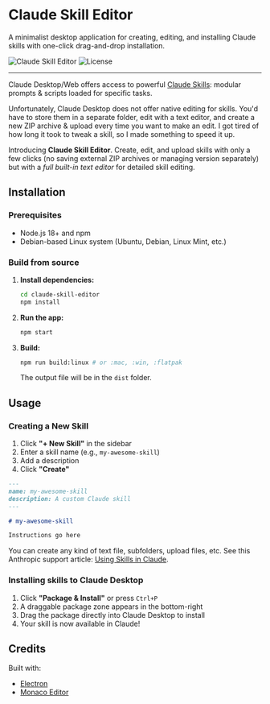 # Claude Skill Editor

A minimalist desktop application for creating, editing, and installing Claude skills with one-click drag-and-drop installation.

![Claude Skill Editor](https://img.shields.io/badge/Electron-v38-blue) ![License](https://img.shields.io/badge/license-MIT-green)

---


Claude Desktop/Web offers access to powerful [Claude Skills](https://www.anthropic.com/news/skills): modular prompts & scripts loaded for specific tasks.


Unfortunately, Claude Desktop does not offer native editing for skills. You'd have to store them in a separate folder, edit with a text editor, and create a new ZIP archive & upload every time you want to make an edit. I got tired of how long it took to tweak a skill, so I made something to speed it up.

Introducing **Claude Skill Editor**. Create, edit, and upload skills with only a few clicks (no saving external ZIP archives or managing version separately) but with a *full built-in text editor* for detailed skill editing.


## Installation

### Prerequisites
- Node.js 18+ and npm
- Debian-based Linux system (Ubuntu, Debian, Linux Mint, etc.)

### Build from source

1. **Install dependencies:**
   ```bash
   cd claude-skill-editor
   npm install
   ```
2. **Run the app:**
   ```bash
   npm start
   ```
3. **Build:**
   ```bash
   npm run build:linux # or :mac, :win, :flatpak
   ```
   The output file will be in the `dist` folder.

## Usage

### Creating a New Skill

1. Click **"+ New Skill"** in the sidebar
2. Enter a skill name (e.g., `my-awesome-skill`)
3. Add a description
4. Click **"Create"**

```markdown
---
name: my-awesome-skill
description: A custom Claude skill
---

# my-awesome-skill

Instructions go here
```

You can create any kind of text file, subfolders, upload files, etc. See this Anthropic support article: [Using Skills in Claude](https://support.claude.com/en/articles/12512180-using-skills-in-claude).

### Installing skills to Claude Desktop

1. Click **"Package & Install"** or press `Ctrl+P`
2. A draggable package zone appears in the bottom-right
3. Drag the package directly into Claude Desktop to install
4. Your skill is now available in Claude!

## Credits

Built with:
- [Electron](https://www.electronjs.org/)
- [Monaco Editor](https://microsoft.github.io/monaco-editor/)